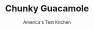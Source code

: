 ---
layout: ../../layouts/MarkdownPostLayout.astro
title: Chunky Guacamole
author: America's Test Kitchen
pubDate: 2023-03-15
description: "The best guacamole stars ripe avocados-but if youre not careful, the other ingredients can overwhelm their delicate flavor."
image_url: https://res.cloudinary.com/hksqkdlah/image/upload/ar_1:1,c_fill,dpr_2.0,f_auto,fl_lossy.progressive.strip_profile,g_faces:auto,q_auto:low,w_344/5959_sfs-jj07-opn-4c-guacamole-2
tags: ["Appetizers","Mexican","Vegetables","Condiments"]
calories: 990
protein: 1
carbohydrates: 4
fats: 
fiber: 3
ingredients: ["2 , thinly sliced scallions, green and white parts separated","1 , minced jalapeno pepper","1 , small garlic clove, minced","1/4 teaspoon, grated lime zest","2 tablespoons, fresh lime juice from 1 lime","3 , avocados, pitted, peeled, and chopped","3 tablespoons, chopped fresh cilantro leaves"]
serves: 12
time: "15 minutes, plus 30 minutes sitting"
instructions: ["Combine white parts of scallions, jalapeno, garlic, and lime juice in large bowl. Let sit for 30 minutes.","Add two-thirds of the avocado to bowl with jalapeno mixture and mash with potato masher until smooth. Gently fold remaining avocado into mashed avocado mixture. Gently stir in lime zest, green parts of scallions, and cilantro. Season with salt. Serve."]
nutrition: ["258 mg Potassium","28 mg Phosphorus","8 mg Calcium","15 mg Magnesium","4 mg Sodium","7 g Fat","4 g Monounsaturated","7 mg Vitamin C","1 g Saturated","3 g Fiber","43 µg Folate (food)","16 µg Vitamin K","42 g Water","4 g Carbs","43 µg Folate equivalent (total)","1 g Protein","1 mg Vitamin E","6 µg Vitamin A","82 kcal Energy","990 calories"]
notes: "Preparing guacamole ahead of time helps the flavors marry, but it should not be prepared more than 1 day in advance. To prevent the dip from turning brown, press a sheet of plastic wrap directly onto the surface and refrigerate until ready to use."
---